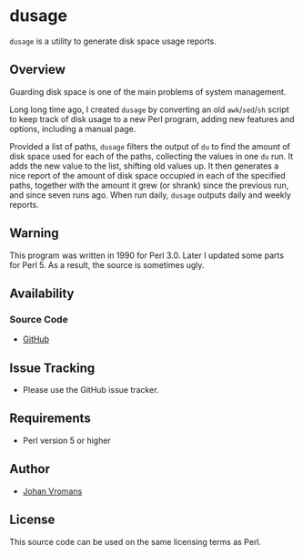 # dusage

`dusage` is a utility to generate disk space usage reports.

## Overview

Guarding disk space is one of the main problems of system management.

Long long time ago, I created `dusage` by converting an old
`awk`/`sed`/`sh` script to keep track of disk usage to a new Perl
program, adding new features and options, including a manual page.

Provided a list of paths, `dusage` filters the output of `du` to find
the amount of disk space used for each of the paths, collecting the
values in one `du` run. It adds the new value to the list, shifting old
values up. It then generates a nice report of the amount of disk space
occupied in each of the specified paths, together with the amount it
grew (or shrank) since the previous run, and since seven runs ago.
When run daily, `dusage` outputs daily and weekly reports.

## Warning

This program was written in 1990 for Perl 3.0. Later I updated some
parts for Perl 5. As a result, the source is sometimes ugly.

## Availability

### Source Code

- [GitHub](https://github.com/sciurius/dusage)

## Issue Tracking

- Please use the GitHub issue tracker.

## Requirements

- Perl version 5 or higher

## Author

- [Johan Vromans](https://johan.vromans.org/)

## License

This source code can be used on the same licensing terms as Perl.

